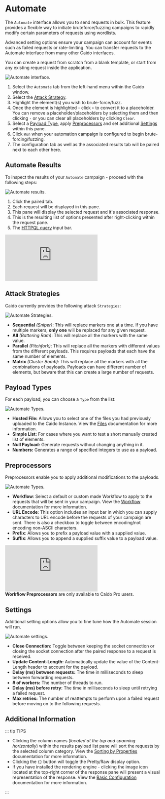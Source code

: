 # Automate

The `Automate` interface allows you to send requests in bulk. This feature provides a flexible way to initiate bruteforce/fuzzing campaigns to rapidly modify certain parameters of requests using wordlists.

Advanced setting options ensure your campaign can account for events such as failed requests or rate-limiting. You can transfer requests to the Automate interface from many other Caido interfaces.

You can create a request from scratch from a blank template, or start from any existing request inside the application.

<img alt="Automate interface." src="/_images/automate_interface_guides.png" center/>

1. Select the `Automate` tab from the left-hand menu within the Caido window.
2. Select the [Attack Strategy](#attack-strategies).
2. Highlight the element(s) you wish to brute-force/fuzz.
3. Once the element is highlighted - click `+` to convert it to a placeholder. You can remove a placeholder/placeholders by selecting them and then clicking `-` or you can clear all placeholders by clicking `Clear`.
4. Select a [Payload Type](#payload-types), apply [Preprocessors](#preprocessors) and set additional [Settings](#settings) within this pane.
5. Click `Run` when your automation campaign is configured to begin brute-forcing/fuzzing.
7. The configuration tab as well as the associated results tab will be paired next to each other here.

## Automate Results

To inspect the results of your `Automate` campaign - proceed with the following steps:

<img alt="Automate results." src="/_images/automate_results_tab.png" center/>

1. Click the paired tab.
2. Each request will be displayed in this pane.
3. This pane will display the selected request and it's associated response.
4. This is the resulting list of options presented after right-clicking within the request pane.
5. The [HTTPQL query](/reference/httpql.md) input bar.

<div class="video small">
  <iframe src="https://www.youtube.com/embed/NSmamQyyL3o?si=gaRx9-5blq_X3WCW" title="YouTube video player." frameborder="0"></iframe>
</div>

## Attack Strategies

Caido currently provides the following attack `Strategies`:

<img alt="Automate Strategies." src="/_images/strategies_automate.png" center/>

- **Sequential** _(Sniper)_: This will replace markers one at a time. If you have multiple markers, **only one** will be replaced for any given request.
- **All** _(Battering Ram)_: This will replace all the markers with the same value.
- **Parallel** _(Pitchfork)_: This will replace all the markers with different values from the different payloads. This requires payloads that each have the same number of elements.
- **Matrix** _(Cluster Bomb)_: This will replace all the markers with all the combinations of payloads. Payloads can have different number of elements, but beware that this can create a large number of requests.

## Payload Types

For each payload, you can choose a `Type` from the list:

<img alt="Automate Types." src="/_images/types_automate.png" center/>

- **Hosted File:** Allows you to select one of the files you had previously uploaded to the Caido Instance. View the [Files](/guides/files.md) documentation for more information.
- **Simple List:** For cases where you want to test a short manually created list of elements.
- **Null Payload:** Generate requests without changing anything in it.
- **Numbers:** Generates a range of specified integers to use as a payload.

## Preprocessors

Preprocessors enable you to apply additional modifications to the payloads.

<img alt="Automate Types." src="/_images/automate_preprocessors.png" center/>

- **Workflow**: Select a default or custom made Workflow to apply to the requests that will be sent in your campaign. View the [Workflow](/guides/workflows.md) documentation for more information.
- **URL Encode**: This option includes an input bar in which you can supply characters to URL encode before the requests of your campaign are sent. There is also a checkbox to toggle between encoding/not encoding non-ASCII characters.
- **Prefix**: Allows you to prefix a payload value with a supplied value.
- **Suffix**: Allows you to append a supplied suffix value to a payload value.

<div class="video small">
  <iframe src="https://www.youtube.com/embed/PrXVDR-YCXE?si=XbnW0YRhlydOXlji" title="YouTube video player." frameborder="0"></iframe>
</div>

<ProContainer>
<b>Workflow Preprocessors</b> are only available to Caido Pro users.
</ProContainer>

## Settings

Additional setting options allow you to fine tune how the Automate session will run.

<img alt="Automate settings." src="/_images/settings_automate.png" center/>

- **Close Connection:** Toggle between keeping the socket connection or closing the socket connection after the paired response to a request is received.
- **Update Content-Length:** Automatically update the value of the Content-Length header to account for the payload.
- **Delay (ms) between requests:** The time in milliseconds to sleep between forwarding requests.
- **# of workers:** The number of threads to run.
- **Delay (ms) before retry:** The time in milliseconds to sleep until retrying a failed request.
- **Max retries:** The number of reattempts to perform upon a failed request before moving on to the following requests.

## Additional Information

::: tip TIPS

- Clicking the column names (_located at the top and spanning horizontally_) within the results payload list pane will sort the requests by the selected column category. View the [Sorting by Properties](/guides/search.md) documentation for more information.
- Clicking the `{}` button will toggle the Pretty/Raw display option.
- If you have installed the rendering engine - clicking the image icon located at the top-right corner of the response pane will present a visual representation of the response. View the [Basic Configuration](/quickstart/beginner_guide/setup/config.md) documentation for more information.

:::
